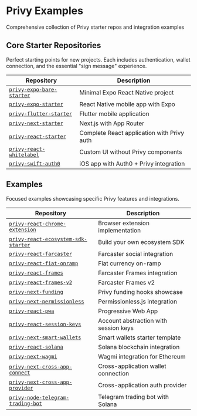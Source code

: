 # Privy Examples

Comprehensive collection of Privy starter repos and integration examples

## Core Starter Repositories

Perfect starting points for new projects. Each includes authentication, wallet connection, and the essential "sign message" experience.

| Repository                                             | Description                                |
| ------------------------------------------------------ | ------------------------------------------ |
| [`privy-expo-bare-starter`](./privy-expo-bare-starter) | Minimal Expo React Native project          |
| [`privy-expo-starter`](./privy-expo-starter)           | React Native mobile app with Expo          |
| [`privy-flutter-starter`](./privy-flutter-starter)     | Flutter mobile application                 |
| [`privy-next-starter`](./privy-next-starter)           | Next.js with App Router                    |
| [`privy-react-starter`](./privy-react-starter)         | Complete React application with Privy auth |
| [`privy-react-whitelabel`](./privy-react-whitelabel)   | Custom UI without Privy components         |
| [`privy-swift-auth0`](./privy-swift-auth0)             | iOS app with Auth0 + Privy integration     |

## Examples

Focused examples showcasing specific Privy features and integrations.

| Repository                                                                          | Description                           |
| ----------------------------------------------------------------------------------- | ------------------------------------- |
| [`privy-react-chrome-extension`](./examples/privy-react-chrome-extension)           | Browser extension implementation      |
| [`privy-react-ecosystem-sdk-starter`](./examples/privy-react-ecosystem-sdk-starter) | Build your own ecosystem SDK          |
| [`privy-react-farcaster`](./examples/privy-react-farcaster)                         | Farcaster social integration          |
| [`privy-react-fiat-onramp`](./examples/privy-react-fiat-onramp)                     | Fiat currency on-ramp                 |
| [`privy-react-frames`](./examples/privy-react-frames)                               | Farcaster Frames integration          |
| [`privy-react-frames-v2`](./examples/privy-react-frames-v2)                         | Farcaster Frames v2                   |
| [`privy-next-funding`](./examples/privy-next-funding)                               | Privy funding hooks showcase          |
| [`privy-next-permissionless`](./examples/privy-next-permissionless)                 | Permissionless.js integration         |
| [`privy-react-pwa`](./examples/privy-react-pwa)                                     | Progressive Web App                   |
| [`privy-react-session-keys`](./examples/privy-react-session-keys)                   | Account abstraction with session keys |
| [`privy-next-smart-wallets`](./examples/privy-next-smart-wallets)                   | Smart wallets starter template        |
| [`privy-react-solana`](./examples/privy-react-solana)                               | Solana blockchain integration         |
| [`privy-next-wagmi`](./examples/privy-next-wagmi)                                   | Wagmi integration for Ethereum        |
| [`privy-next-cross-app-connect`](./examples/privy-next-cross-app-connect)           | Cross-application wallet connection   |
| [`privy-next-cross-app-provider`](./examples/privy-next-cross-app-provider)         | Cross-application auth provider       |
| [`privy-node-telegram-trading-bot`](./examples/privy-node-telegram-trading-bot)     | Telegram trading bot with Solana      |
